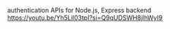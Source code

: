 authentication APIs for Node.js, Express backend </br>
https://youtu.be/Yh5Lil03tpI?si=Q9qUDSWH8jlhWyI9
